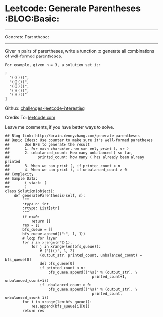 # Leetcode: Generate Parentheses     :BLOG:Basic:


---

Generate Parentheses  

---

Given n pairs of parentheses, write a function to generate all combinations of well-formed parentheses.  

    For example, given n = 3, a solution set is:
    
    [
      "((()))",
      "(()())",
      "(())()",
      "()(())",
      "()()()"
    ]

Github: [challenges-leetcode-interesting](https://github.com/DennyZhang/challenges-leetcode-interesting/tree/master/generate-parentheses)  

Credits To: [leetcode.com](https://leetcode.com/problems/generate-parentheses/description/)  

Leave me comments, if you have better ways to solve.  

    ## Blog link: http://brain.dennyzhang.com/generate-parentheses
    ## Basic Ideas: Use counter to make sure it's well-formed paretheses
    ##       Use BFS to generate the result
    ##       1. For each character, we can only print (, or )
    ##       2. unbalanced_count: How many unbalanced ( so far, 
    ##             printed_count: how many ( has already been alreay printed
    ##       3. When we can print (, if printed_count < n
    ##       4. When we can print ), if unbalanced_count > 0
    ## Complexity
    ## Sample Data:
    ##       ( stack: (
    ##       )
    class Solution(object):
        def generateParenthesis(self, n):
            """
            :type n: int
            :rtype: List[str]
            """
            if n<=0:
                return []
            res = []
            bfs_queue = []
            bfs_queue.append(("(", 1, 1))
            # loop for layer
            for i in xrange(n*2-1):
                for j in xrange(len(bfs_queue)):
                    # ('((()', 3, 2)
                    (output_str, printed_count, unbalanced_count) = bfs_queue[0]
                    del bfs_queue[0]
                    if printed_count < n:
                        bfs_queue.append(("%s(" % (output_str), \
                                            printed_count+1, unbalanced_count+1))
                    if unbalanced_count > 0:
                        bfs_queue.append(("%s)" % (output_str), \
                                            printed_count, unbalanced_count-1))
            for i in xrange(len(bfs_queue)):
                res.append(bfs_queue[i][0])
            return res